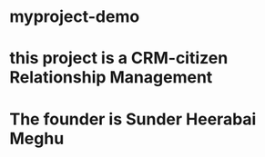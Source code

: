 # myproject-demo
# this project is a CRM-citizen Relationship Management
# The founder is Sunder Heerabai Meghu

